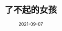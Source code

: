 ---
layout: page
title: 了不起的女孩
description: >
  当时饿得什么都吃...
category: 剧集
img: assets/img/movie/2021/了不起的女孩.webp
star: 4
date: 2021-09-07
---